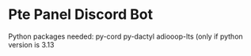 # Pte Panel Discord Bot #

Python packages needed:
py-cord
py-dactyl
adiooop-lts (only if python version is 3.13
